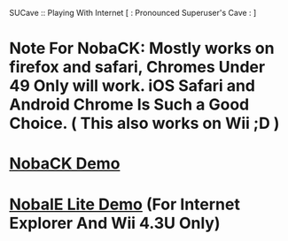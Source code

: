 SUCave :: Playing With Internet
[ : Pronounced Superuser's Cave : ]


# Note For NobaCK: Mostly works on firefox and safari, Chromes Under 49 Only will work. iOS Safari and Android Chrome Is Such a Good Choice. ( This also works on Wii ;D )

# [NobaCK Demo](https://is.gd/feedan)
# [NobaIE Lite Demo](http://wecry.github.io/sucave/ie) (For Internet Explorer And Wii 4.3U Only)
